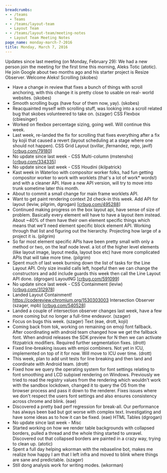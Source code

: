 ```yaml
---
breadcrumbs:
- - /teams
  - Teams
- - /teams/layout-team
  - Layout Team
- - /teams/layout-team/meeting-notes
  - Layout Team Meeting Notes
page_name: monday-march-7-2016
title: Monday, March 7, 2016
---
```


Updates since last meeting (on Monday, February 29):
We had a new person join the meeting for the first time this morning,
Aleks Totic (atotic). He join Google about two months ago and his
starter project is Resize Observer. Welcome Aleks!
Scrolling (skobes)
- Have a change in review that fixes a bunch of things with scroll
anchoring, with this change it is pretty close to usable on real-
world websites. (skobes)
- Smooth scrolling bugs (have four of them now, yay). (skobes)
- Reacquainted myself with scrolling stuff, was looking into a scroll
related bug that skobes volunteered to take on. (szager)
CSS Flexbox (cbiesinger)
- Worked on flexbox percentage sizing, going well. Will continue this
week.
- Last week, re-landed the fix for scrolling that fixes everything after
a fix by kojii that caused a revert (layout scheduling at a stage
where one should not happen).
CSS Grid Layout (svillar, jfernandez, rego, javif)
\[[crbug.com/79180](http://crbug.com/79180)\]
- No update since last week -
CSS Multi-column (mstensho) \[[crbug.com/334335](http://crbug.com/334335)\]
- No update since last week -
CSS Houdini (ikilpatrick)
- Kast week in Waterloo with compositor worker folks, had fun getting
compositor worker to work with worklets (that's a lot of work\* words!)
and with a cleaner API. Have a new API version, will try to move into
trunk sometime later this month.
- About to commit a small change for main frame worklets API.
- Want to get paint rendering context 2d check-in this week.
Add API for layout (leviw, pilgrim, dgrogan)
\[[crbug.com/495288](http://crbug.com/495288)\]
- Continued making progress on the box layout api, have sense of size of
problem. Basically every element will have to have a layout item
instead. About ~40% of them have their own element specific things
which means that we'll need element specific block element API.
Working through that list and figuring out the hierarchy. Projecting
how large of a project it is. (pilgrim)
- So far most element specific APIs have been pretty small with only a
method or two, on the leaf node level. a lot of the higher level
elements (like layout image, layout media, layout box etc) have more
complicated APIs that will take more time. (pilgrim)
- Spent much of last week burning down the list of tasks for the Line
Layout API. Only size invalid calls left, hopeful then we can change
the constructors and add include guards this week then call the Line
Layout API done. (dgrogan)
LayoutNG \[[crbug.com/591099](http://crbug.com/591099)\]
- No update since last week -
CSS Containment (leviw) \[[crbug.com/312978](http://crbug.com/312978)\]
- Landed Layout Containment! <https://codereview.chromium.org/1530303003>
Intersection Observer (szager, mpb)
\[[crbug.com/540528](http://crbug.com/540528)\]
- Landed a couple of intersection observer changes last week, have a few
more coming but no longer a full-time endeavor. (szager)
- Focus on bugs this week. (szager)
Text (eae, drott, kojii)
- Coming back from tok, working on remaining on emoji font fallback.
After coordinating with android team changed how we get the fallback
font. When android releases the SDK preview for N then we can activate
fitzpatrick modifiers. Required further segmentation fixes. (drott)
- Fixed line-breaking issues with emjoi combiners. Not yet in ICU,
implemented on top of it for now. Will move to ICU over time. (drott)
- This week, plan to add unit tests for line breaking and then land and
coordinate with Android team. (drott)
- Fixed how we query the operating system for font settings relating to
font smoothing and LCD subpixel rendering on Windows. Previously we
tried to read the registry values from the rendering which wouldn't
work with the sandbox lockdown, changed it to query the OS from the
browser process and pass it down to the renderer. Fixes issues where
we don't respect the users font settings and also ensures consistency
across chrome and blink. (eae)
- Discovered a pretty bad perf regression for break-all. Our performance
has always been bad but got worse with complex text. Investigating and
have some ideas as to how it can be fixed. (eae)
HTML Tables (dgrogan)
- No update since last week -
Misc
- Started working on how we render table backgrounds with collapsed
borders, pulled a thread and the whole thing started to unravel.
Discovered out that collapsed borders are painted in a crazy way,
trying to clean up. (atotic)
- Spent a full day helping wkorman with the rebaseline bot, makes me
realize how happy I am that I left infra and moved to blink where
things are sane and predictable. (szager)
- Still dong analysis work for writing modes. (wkorman)
